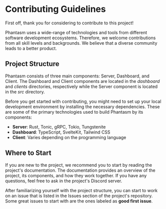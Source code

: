 # Contributing Guidelines

First off, thank you for considering to contribute to this project!

Phantasm uses a wide-range of technologies and tools from different software
development ecosystems. Therefore, we welcome contributions from all skill
levels and backgrounds. We believe that a diverse community leads to a better
product.

## Project Structure

Phantasm consists of three main components: Server, Dashboard, and Client. The
Dashboard and Client components are located in the _dashboard_ and _clients_
directories, respectively while the Server component is located in the _src_
directory.

Before you get started with contributing, you might need to set up your local
development environment by installing the necessary dependencies. These are some
of the primary technologies used to build Phantasm by its components:

- **Server**: Rust, Tonic, gRPC, Tokio, Tungstenite
- **Dashboard**: TypeScript, SvelteKit, Tailwind CSS
- **Client**: Varies depending on the programming language

## Where to Start

If you are new to the project, we recommend you to start by reading the
project's documentation. The documentation provides an overview of the project,
its components, and how they work together. If you have any questions, feel free
to ask in the project's Discord server.

After familiarizing yourself with the project structure, you can start to work
on an issue that is listed in the Issues section of the project's repository.
Some great issues to start with are the ones labeled as **good first issue**.
